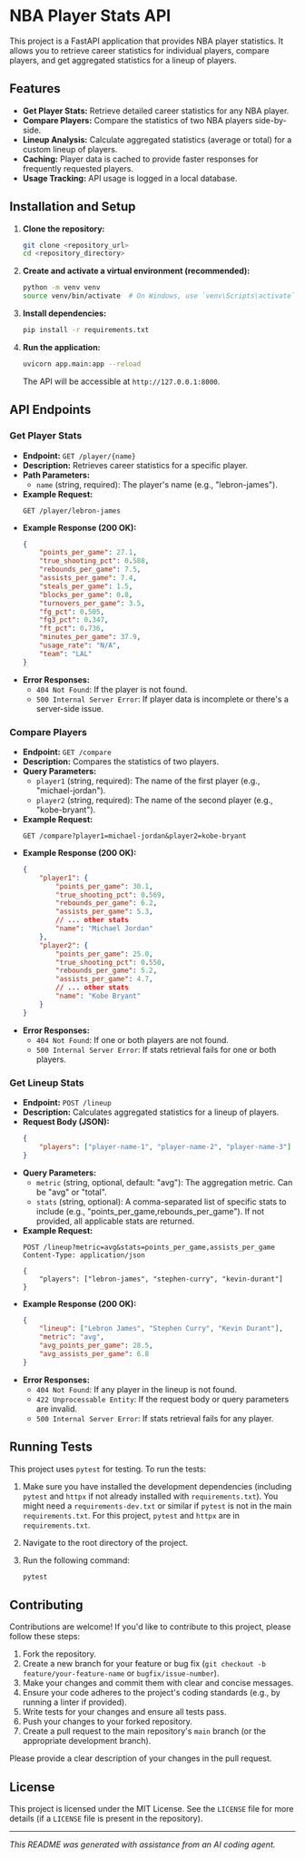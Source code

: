 # NBA Player Stats API

This project is a FastAPI application that provides NBA player statistics. It allows you to retrieve career statistics for individual players, compare players, and get aggregated statistics for a lineup of players.

## Features

*   **Get Player Stats:** Retrieve detailed career statistics for any NBA player.
*   **Compare Players:** Compare the statistics of two NBA players side-by-side.
*   **Lineup Analysis:** Calculate aggregated statistics (average or total) for a custom lineup of players.
*   **Caching:** Player data is cached to provide faster responses for frequently requested players.
*   **Usage Tracking:** API usage is logged in a local database.

## Installation and Setup

1.  **Clone the repository:**
    ```bash
    git clone <repository_url>
    cd <repository_directory>
    ```
2.  **Create and activate a virtual environment (recommended):**
    ```bash
    python -m venv venv
    source venv/bin/activate  # On Windows, use `venv\Scripts\activate`
    ```
3.  **Install dependencies:**
    ```bash
    pip install -r requirements.txt
    ```
4.  **Run the application:**
    ```bash
    uvicorn app.main:app --reload
    ```
    The API will be accessible at `http://127.0.0.1:8000`.

## API Endpoints

### Get Player Stats

*   **Endpoint:** `GET /player/{name}`
*   **Description:** Retrieves career statistics for a specific player.
*   **Path Parameters:**
    *   `name` (string, required): The player's name (e.g., "lebron-james").
*   **Example Request:**
    ```
    GET /player/lebron-james
    ```
*   **Example Response (200 OK):**
    ```json
    {
        "points_per_game": 27.1,
        "true_shooting_pct": 0.588,
        "rebounds_per_game": 7.5,
        "assists_per_game": 7.4,
        "steals_per_game": 1.5,
        "blocks_per_game": 0.8,
        "turnovers_per_game": 3.5,
        "fg_pct": 0.505,
        "fg3_pct": 0.347,
        "ft_pct": 0.736,
        "minutes_per_game": 37.9,
        "usage_rate": "N/A",
        "team": "LAL"
    }
    ```
*   **Error Responses:**
    *   `404 Not Found`: If the player is not found.
    *   `500 Internal Server Error`: If player data is incomplete or there's a server-side issue.

### Compare Players

*   **Endpoint:** `GET /compare`
*   **Description:** Compares the statistics of two players.
*   **Query Parameters:**
    *   `player1` (string, required): The name of the first player (e.g., "michael-jordan").
    *   `player2` (string, required): The name of the second player (e.g., "kobe-bryant").
*   **Example Request:**
    ```
    GET /compare?player1=michael-jordan&player2=kobe-bryant
    ```
*   **Example Response (200 OK):**
    ```json
    {
        "player1": {
            "points_per_game": 30.1,
            "true_shooting_pct": 0.569,
            "rebounds_per_game": 6.2,
            "assists_per_game": 5.3,
            // ... other stats
            "name": "Michael Jordan"
        },
        "player2": {
            "points_per_game": 25.0,
            "true_shooting_pct": 0.550,
            "rebounds_per_game": 5.2,
            "assists_per_game": 4.7,
            // ... other stats
            "name": "Kobe Bryant"
        }
    }
    ```
*   **Error Responses:**
    *   `404 Not Found`: If one or both players are not found.
    *   `500 Internal Server Error`: If stats retrieval fails for one or both players.

### Get Lineup Stats

*   **Endpoint:** `POST /lineup`
*   **Description:** Calculates aggregated statistics for a lineup of players.
*   **Request Body (JSON):**
    ```json
    {
        "players": ["player-name-1", "player-name-2", "player-name-3"]
    }
    ```
*   **Query Parameters:**
    *   `metric` (string, optional, default: "avg"): The aggregation metric. Can be "avg" or "total".
    *   `stats` (string, optional): A comma-separated list of specific stats to include (e.g., "points_per_game,rebounds_per_game"). If not provided, all applicable stats are returned.
*   **Example Request:**
    ```
    POST /lineup?metric=avg&stats=points_per_game,assists_per_game
    Content-Type: application/json

    {
        "players": ["lebron-james", "stephen-curry", "kevin-durant"]
    }
    ```
*   **Example Response (200 OK):**
    ```json
    {
        "lineup": ["Lebron James", "Stephen Curry", "Kevin Durant"],
        "metric": "avg",
        "avg_points_per_game": 28.5,
        "avg_assists_per_game": 6.8
    }
    ```
*   **Error Responses:**
    *   `404 Not Found`: If any player in the lineup is not found.
    *   `422 Unprocessable Entity`: If the request body or query parameters are invalid.
    *   `500 Internal Server Error`: If stats retrieval fails for any player.

## Running Tests

This project uses `pytest` for testing. To run the tests:

1.  Make sure you have installed the development dependencies (including `pytest` and `httpx` if not already installed with `requirements.txt`). You might need a `requirements-dev.txt` or similar if `pytest` is not in the main `requirements.txt`. For this project, `pytest` and `httpx` are in `requirements.txt`.
2.  Navigate to the root directory of the project.
3.  Run the following command:

    ```bash
    pytest
    ```

## Contributing

Contributions are welcome! If you'd like to contribute to this project, please follow these steps:

1.  Fork the repository.
2.  Create a new branch for your feature or bug fix (`git checkout -b feature/your-feature-name` or `bugfix/issue-number`).
3.  Make your changes and commit them with clear and concise messages.
4.  Ensure your code adheres to the project's coding standards (e.g., by running a linter if provided).
5.  Write tests for your changes and ensure all tests pass.
6.  Push your changes to your forked repository.
7.  Create a pull request to the main repository's `main` branch (or the appropriate development branch).

Please provide a clear description of your changes in the pull request.

## License

This project is licensed under the MIT License. See the `LICENSE` file for more details (if a `LICENSE` file is present in the repository).

---

*This README was generated with assistance from an AI coding agent.*
